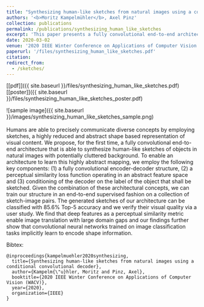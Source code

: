 ```yaml
---
title: "Synthesizing human-like sketches from natural images using a conditional convolutional decoder"
authors: '<b>Moritz Kampelmühler</b>, Axel Pinz'
collection: publications
permalink: /publications/synthesizing_human_like_sketches
excerpt: 'This paper presents a fully convolutional end-to-end architecture that is able to synthesize human-like sketches of objects in natural images with potentially cluttered background.'
date: 2020-03-02
venue: '2020 IEEE Winter Conference on Applications of Computer Vision (WACV)'
paperurl: '/files/synthesizing_human_like_sketches.pdf'
citation: 
redirect_from: 
  - /sketches/
---
```

[[pdf]]({{ site.baseurl }}/files/synthesizing_human_like_sketches.pdf)
[[poster]]({{ site.baseurl }}/files/synthesizing_human_like_sketches_poster.pdf)

![sample image]({{ site.baseurl }}/images/synthesizing_human_like_sketches_sample.png)
<br/><br/>
Humans are able to precisely communicate diverse concepts by employing sketches, a highly reduced and abstract shape based representation of visual content. We propose, for the first time, a fully convolutional end-to-end architecture that is able to synthesize human-like sketches of objects in natural images with potentially cluttered background. To enable an architecture to learn this highly abstract mapping, we employ the following key components: (1) a fully convolutional encoder-decoder structure, (2) a perceptual similarity loss function operating in an abstract feature space and (3) conditioning of the decoder on the label of the object that shall be sketched. Given the combination of these architectural concepts, we can train our structure in an end-to-end supervised fashion on a collection of sketch-image pairs. The generated sketches of our architecture can be classified with 85.6% Top-5 accuracy and we verify their visual quality via a user study. We find that deep features as a perceptual similarity metric enable image translation with large domain gaps and our findings further show that convolutional neural networks trained on image classification tasks implicitly learn to encode shape information.

Bibtex:
```
@inproceedings{kampelmuehler2020synthesizing,
  title={Synthesizing human-like sketches from natural images using a conditional convolutional decoder},
  author={Kampelm{\"u}hler, Moritz and Pinz, Axel},
  booktitle={2020 IEEE Winter Conference on Applications of Computer Vision (WACV)},
  year={2020},
  organization={IEEE}
}
```
